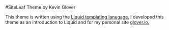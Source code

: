 #SiteLeaf Theme by Kevin Glover

This theme is written using the [Liquid templating lanugage.](https://github.com/Shopify/liquid) 
I developed this theme as an introduction to Liquid and for my personal site [glover.io.](http://glover.io)
